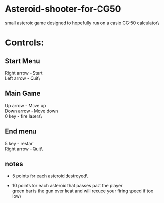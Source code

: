 # Asteroid-shooter-for-CG50
small asteroid game designed to hopefully run on a casio CG-50 calculator\
# Controls:
## Start Menu
Right arrow - Start\
Left arrow - Quit\

## Main Game
Up arrow - Move up\
Down arrow - Move down\
0 key - fire lasers\

## End menu
5 key - restart\
Right arrow - Quit\

## notes
+ 5 points for each asteroid destroyed\
- 10 points for each asteroid that passes past the player\
green bar is the gun over heat and will reduce your firing speed if too low\
